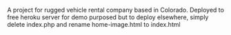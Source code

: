 A project for rugged vehicle rental company based in Colorado.  Deployed to free heroku server for demo purposed but to deploy elsewhere, simply delete index.php and rename home-image.html to index.html
